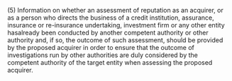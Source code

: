 (5) Information on whether an assessment of reputation as an acquirer, or as a person who directs the business of a credit institution, assurance, insurance or re-insurance undertaking, investment firm or any other entity hasalready been conducted by another competent authority or other authority and, if so, the outcome of such assessment, should be provided by the proposed acquirer in order to ensure that the outcome of investigations run by other authorities are duly considered by the competent authority of the target entity when assessing the proposed acquirer.
